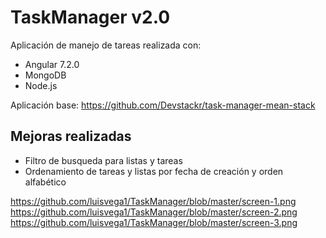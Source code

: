 # TaskManager v2.0

Aplicación de manejo de tareas realizada con:
- Angular 7.2.0
- MongoDB
- Node.js

Aplicación base:
https://github.com/Devstackr/task-manager-mean-stack

## Mejoras realizadas
- Filtro de busqueda para listas y tareas
- Ordenamiento de tareas y listas por fecha de creación y orden alfabético

https://github.com/luisvega1/TaskManager/blob/master/screen-1.png
https://github.com/luisvega1/TaskManager/blob/master/screen-2.png
https://github.com/luisvega1/TaskManager/blob/master/screen-3.png
